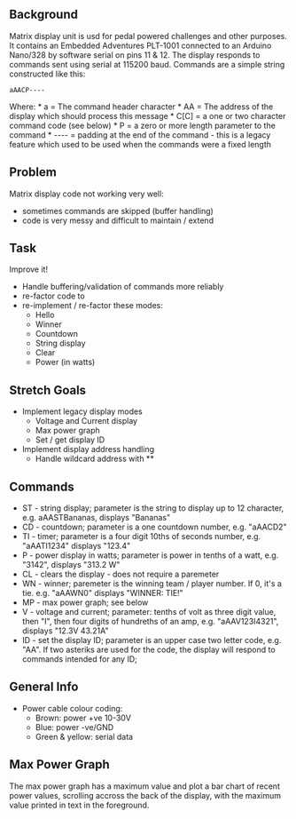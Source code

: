 Background
----------

Matrix display unit is usd for pedal powered challenges and other purposes. It contains an Embedded Adventures PLT-1001 connected to an Arduino Nano/328 by software serial on pins 11 & 12. The display responds to commands sent using serial at 115200 baud. Commands are a simple string constructed like this:

    aAACP----

Where:
    * a = The command header character
    * AA = The address of the display which should process this message
    * C[C] = a one or two character command code (see below)
    * P = a zero or more length parameter to the command
    * ---- = padding at the end of the command - this is a legacy feature which used to be used when the commands were a fixed length

Problem
-------

Matrix display code not working very well:
- sometimes commands are skipped (buffer handling)
- code is very messy and difficult to maintain / extend

Task
----

Improve it!
- Handle buffering/validation of commands more reliably
- re-factor code to 
- re-implement / re-factor these modes:
    - Hello
    - Winner
    - Countdown
    - String display
    - Clear
    - Power (in watts)

Stretch Goals
-------------

- Implement legacy display modes
    - Voltage and Current display
    - Max power graph
    - Set / get display ID
- Implement display address handling
    - Handle wildcard address with **

Commands
--------

- ST - string display; parameter is the string to display up to 12 character, e.g. aAASTBananas, displays "Bananas"
- CD - countdown; parameter is a one countdown number, e.g. "aAACD2"
- TI - timer; parameter is a four digit 10ths of seconds number, e.g. "aAATI1234" displays "123.4"
- P - power display in watts; parameter is power in tenths of a watt, e.g. "3142", displays "313.2 W"
- CL - clears the display - does not require a paremeter
- WN - winner; paremeter is the winning team / player number.  If 0, it's a tie. e.g. "aAAWN0" displays "WINNER: TIE!"
- MP - max power graph; see below
- V - voltage and current; parameter: tenths of volt as three digit value, then "I", then four digits of hundreths of an amp, e.g. "aAAV123I4321", displays "12.3V 43.21A"
- ID - set the display ID; parameter is an upper case two letter code, e.g. "AA". If two asteriks are used for the code, the display will respond to commands intended for any ID;

General Info
------------

- Power cable colour coding:
    - Brown: power +ve 10-30V 
    - Blue: power -ve/GND
    - Green & yellow: serial data

Max Power Graph
---------------

The max power graph has a maximum value and plot a bar chart of recent power values, scrolling accross the back of the display, with the maximum value printed in text in the foreground.
